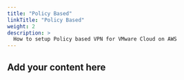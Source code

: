 ```yaml
---
title: "Policy Based"
linkTitle: "Policy Based"
weight: 2
description: >
  How to setup Policy based VPN for VMware Cloud on AWS
---
```


## Add your content here
